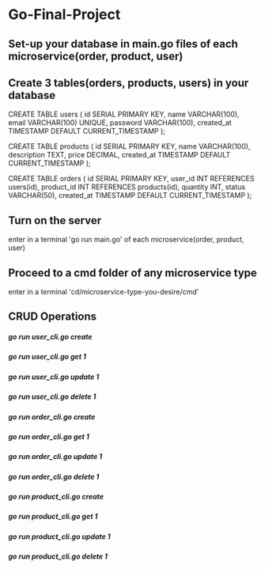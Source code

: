 # Go-Final-Project

## Set-up your database in main.go files of each microservice(order, product, user)

## Create 3 tables(orders, products, users) in your database
CREATE TABLE users (
    id SERIAL PRIMARY KEY,
    name VARCHAR(100),
    email VARCHAR(100) UNIQUE,
    password VARCHAR(100),
    created_at TIMESTAMP DEFAULT CURRENT_TIMESTAMP
);

CREATE TABLE products (
    id SERIAL PRIMARY KEY,
    name VARCHAR(100),
    description TEXT,
    price DECIMAL,
    created_at TIMESTAMP DEFAULT CURRENT_TIMESTAMP
);

CREATE TABLE orders (
    id SERIAL PRIMARY KEY,
    user_id INT REFERENCES users(id),
    product_id INT REFERENCES products(id),
    quantity INT,
    status VARCHAR(50),
    created_at TIMESTAMP DEFAULT CURRENT_TIMESTAMP
);


## Turn on the server
enter in a terminal 'go run main.go' of each microservice(order, product, user)

## Proceed to a cmd folder of any microservice type
enter in a terminal 'cd/microservice-type-you-desire/cmd'

## CRUD Operations
##### go run user_cli.go create
##### go run user_cli.go get 1
##### go run user_cli.go update 1
##### go run user_cli.go delete 1

##### go run order_cli.go create
##### go run order_cli.go get 1
##### go run order_cli.go update 1
##### go run order_cli.go delete 1

##### go run product_cli.go create
##### go run product_cli.go get 1
##### go run product_cli.go update 1
##### go run product_cli.go delete 1
